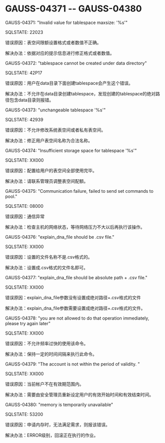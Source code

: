 # GAUSS-04371 -- GAUSS-04380<a name="ZH-CN_TOPIC_0302073302"></a>

GAUSS-04371: "Invalid value for tablespace maxsize: '%s'"

SQLSTATE: 22023

错误原因：表空间限额设置格式或者数值不正确。

解决办法：依据对应的提示信息进行修正格式或者数值。

GAUSS-04372: "tablespace cannot be created under data directory"

SQLSTATE: 42P17

错误原因：用户在data目录下面创建tablespace会产生这个错误。

解决办法：不允许在data目录创建tablespace，发现创建的tablespace的绝对路径包含data目录则报错。

GAUSS-04373: "unchangeable tablespace '%s'"

SQLSTATE: 42939

错误原因：不允许修改系统表空间或者私有表空间。

解决办法：修正用户表空间名称为合法名称。

GAUSS-04374: "Insufficient storage space for tablespace '%s'"

SQLSTATE: XX000

错误原因：配置给用户的表空间全部使用完毕。

解决办法：请联系管理员调整表空间配额。

GAUSS-04375: "Communication failure, failed to send set commands to pool."

SQLSTATE: 08000

错误原因：通信异常

解决办法：检查主机的网络状态，等待网络压力不大以后再执行该操作。

GAUSS-04376: "explain\_dna\_file should be .csv file."

SQLSTATE: XX000

错误原因：设置的文件名称不是.csv格式的。

解决办法：设置成.csv格式的文件名即可。

GAUSS-04377: "explain\_dna\_file should be absolute path + .csv file."

SQLSTATE: XX000

错误原因：explain\_dna\_file参数没有设置成绝对路径+.csv格式的文件

解决办法：explain\_dna\_file参数需要设置成绝对路径+.csv格式的文件。

GAUSS-04378: "you are not allowed to do that operation immediately, please try again later"

SQLSTATE: XX000

错误原因：不允许频率过快的使用该命令。

解决办法：保持一定的时间间隔来执行此命令。

GAUSS-04379: "The account is not within the period of validity. "

SQLSTATE: XX000

错误原因：当前帐户不在有效期范围内。

解决办法：需要由安全管理员重新设定用户的有效开始时间和有效结束时间。

GAUSS-04380: "memory is temporarily unavailable"

SQLSTATE: 53200

错误原因：申请内存时，无法满足需求，则报该错误。

解决办法：ERROR级别，回滚正在执行的作业。

